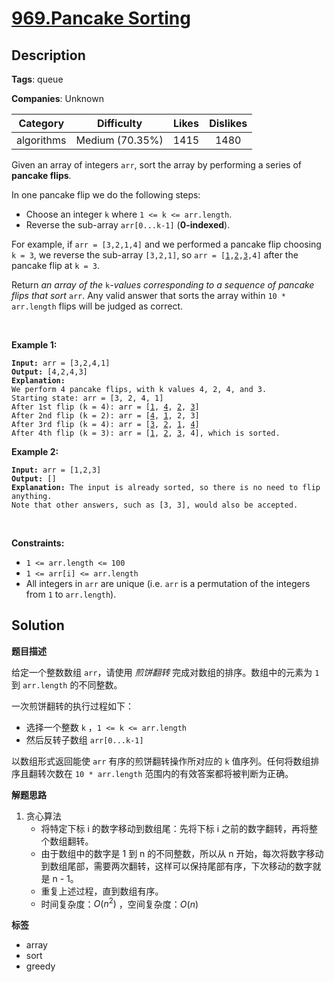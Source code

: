 # [969.Pancake Sorting](https://leetcode.com/problems/pancake-sorting/description/)

## Description

**Tags**: queue

**Companies**: Unknown

|  Category  |   Difficulty    | Likes | Dislikes |
| :--------: | :-------------: | :---: | :------: |
| algorithms | Medium (70.35%) | 1415  |   1480   |

<p>Given an array of integers <code>arr</code>, sort the array by performing a series of <strong>pancake flips</strong>.</p>
<p>In one pancake flip we do the following steps:</p>
<ul>
  <li>Choose an integer <code>k</code> where <code>1 &lt;= k &lt;= arr.length</code>.</li>
  <li>Reverse the sub-array <code>arr[0...k-1]</code> (<strong>0-indexed</strong>).</li>
</ul>
<p>For example, if <code>arr = [3,2,1,4]</code> and we performed a pancake flip choosing <code>k = 3</code>, we reverse the sub-array <code>[3,2,1]</code>, so <code>arr = [<u>1</u>,<u>2</u>,<u>3</u>,4]</code> after the pancake flip at <code>k = 3</code>.</p>
<p>Return <em>an array of the </em><code>k</code><em>-values corresponding to a sequence of pancake flips that sort </em><code>arr</code>. Any valid answer that sorts the array within <code>10 * arr.length</code> flips will be judged as correct.</p>
<p>&nbsp;</p>
<p><strong class="example">Example 1:</strong></p>
<pre><code><strong>Input:</strong> arr = [3,2,4,1]
<strong>Output:</strong> [4,2,4,3]
<strong>Explanation: </strong>
We perform 4 pancake flips, with k values 4, 2, 4, and 3.
Starting state: arr = [3, 2, 4, 1]
After 1st flip (k = 4): arr = [<u>1</u>, <u>4</u>, <u>2</u>, <u>3</u>]
After 2nd flip (k = 2): arr = [<u>4</u>, <u>1</u>, 2, 3]
After 3rd flip (k = 4): arr = [<u>3</u>, <u>2</u>, <u>1</u>, <u>4</u>]
After 4th flip (k = 3): arr = [<u>1</u>, <u>2</u>, <u>3</u>, 4], which is sorted.</code></pre>
<p><strong class="example">Example 2:</strong></p>
<pre><code><strong>Input:</strong> arr = [1,2,3]
<strong>Output:</strong> []
<strong>Explanation: </strong>The input is already sorted, so there is no need to flip anything.
Note that other answers, such as [3, 3], would also be accepted.</code></pre>
<p>&nbsp;</p>
<p><strong>Constraints:</strong></p>
<ul>
  <li><code>1 &lt;= arr.length &lt;= 100</code></li>
  <li><code>1 &lt;= arr[i] &lt;= arr.length</code></li>
  <li>All integers in <code>arr</code> are unique (i.e. <code>arr</code> is a permutation of the integers from <code>1</code> to <code>arr.length</code>).</li>
</ul>

## Solution

**题目描述**

给定一个整数数组 `arr`，请使用 *煎饼翻转* 完成对数组的排序。数组中的元素为 `1` 到 `arr.length` 的不同整数。

一次煎饼翻转的执行过程如下：

- 选择一个整数 `k` ，`1 <= k <= arr.length`
- 然后反转子数组 `arr[0...k-1]`

以数组形式返回能使 `arr` 有序的煎饼翻转操作所对应的 `k` 值序列。任何将数组排序且翻转次数在 `10 * arr.length` 范围内的有效答案都将被判断为正确。

**解题思路**

1. 贪心算法
   - 将特定下标 i 的数字移动到数组尾：先将下标 i 之前的数字翻转，再将整个数组翻转。
   - 由于数组中的数字是 1 到 n 的不同整数，所以从 n 开始，每次将数字移动到数组尾部，需要两次翻转，这样可以保持尾部有序，下次移动的数字就是 n - 1。
   - 重复上述过程，直到数组有序。
   - 时间复杂度：$O(n^2)$ ，空间复杂度：$O(n)$

**标签**

- array
- sort
- greedy
